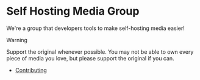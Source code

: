 # Self Hosting Media Group

We're a group that developers tools to make self-hosting media easier!

> [!WARNING]
> Support the original whenever possible. You may not be able to own every piece of media you love, but please support the original if you can.

- [Contributing](./Contributing.md)
